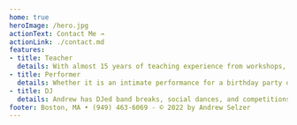 ```yaml
---
home: true
heroImage: /hero.jpg
actionText: Contact Me →
actionLink: ./contact.md
features:
- title: Teacher
  details: With almost 15 years of teaching experience from workshops, weekly series, and drop in classes, Andrew can address your instructional needs. He is also the director of Boston Lindy Hop, one of Boston's premiere swing dance studios.
- title: Performer
  details: Whether it is an intimate performance for a birthday party or the Roaring 20's Lawn Party with hundreds of guests, Andrew is confident performing in a variety of settings. He has the experience and resources to make the your vision for your event a reality.
- title: DJ
  details: Andrew has DJed band breaks, social dances, and competitions at multiple events over the last 15 years. He has DJed band breaks for Jonathan Stout & His Campus Five, Naomi & Her Handsome Devils, Eyal Vilner Big Band, The Boilermaker Jazz Band, and many others.
footer: Boston, MA • (949) 463-6069 - © 2022 by Andrew Selzer
---
```

